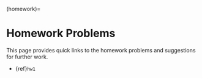 (homework)=
# Homework Problems

This page provides quick links to the homework problems and suggestions for further work.

* {ref}`hw1`

